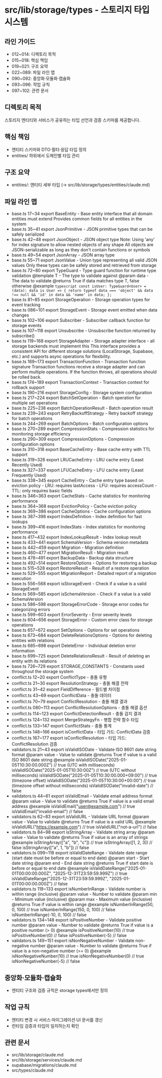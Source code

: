 # src/lib/storage/types - 스토리지 타입 시스템

## 라인 가이드
- 012~014: 디렉토리 목적
- 015~018: 핵심 책임
- 019~021: 구조 요약
- 022~089: 파일 라인 맵
- 090~092: 중앙화·모듈화·캡슐화
- 093~096: 작업 규칙
- 097~102: 관련 문서

## 디렉토리 목적
스토리지 엔티티와 서비스가 공유하는 타입 선언과 검증 스키마를 제공합니다.

## 핵심 책임
- 엔티티 스키마와 DTO·필터·응답 타입 정의
- entities/ 하위에서 도메인별 타입 관리

## 구조 요약
- entities/: 엔티티 세부 타입 (→ src/lib/storage/types/entities/claude.md)

## 파일 라인 맵
- base.ts 17~34 export BaseEntity - Base entity interface that all domain entities must extend Provides common fields for all entities in the system
- base.ts 35~41 export JsonPrimitive - JSON primitive types that can be safely serialized
- base.ts 42~48 export JsonObject - JSON object type Note: Using 'any' for index signature to allow nested objects of any shape All objects are JSON-serializable as long as they don't contain functions or symbols
- base.ts 49~54 export JsonArray - JSON array type
- base.ts 55~71 export JsonValue - Union type representing all valid JSON values Only these types can be safely stored and retrieved from storage
- base.ts 72~80 export TypeGuard - Type guard function for runtime type validation @template T - The type to validate against @param data - The data to validate @returns True if data matches type T, false otherwise @example ```typescript const isUser: TypeGuard<User> = (data): data is User => { return typeof data === 'object' && data !== null && 'id' in data && 'name' in data; }; ```
- base.ts 81~85 export StorageOperation - Storage operation types for event tracking
- base.ts 086~101 export StorageEvent - Storage event emitted when data changes
- base.ts 102~106 export Subscriber - Subscriber callback function for storage events
- base.ts 107~118 export Unsubscribe - Unsubscribe function returned by subscribe()
- base.ts 119~168 export StorageAdapter - Storage adapter interface - all storage backends must implement this This interface provides a consistent API for different storage solutions (LocalStorage, Supabase, etc.) and supports async operations for flexibility.
- base.ts 169~173 export TransactionFunction - Transaction function signature Transaction functions receive a storage adapter and can perform multiple operations. If the function throws, all operations should be rolled back.
- base.ts 174~189 export TransactionContext - Transaction context for rollback support
- base.ts 190~216 export StorageConfig - Storage system configuration
- base.ts 217~224 export BatchSetOperation - Batch operation for multiple set operations
- base.ts 225~238 export BatchOperationResult - Batch operation result
- base.ts 239~243 export RetryBackoffStrategy - Retry backoff strategy for batch operations
- base.ts 244~269 export BatchOptions - Batch configuration options
- base.ts 270~289 export CompressionStats - Compression statistics for monitoring storage efficiency
- base.ts 290~309 export CompressionOptions - Compression configuration options
- base.ts 310~318 export BaseCacheEntry - Base cache entry with TTL support
- base.ts 319~326 export LRUCacheEntry - LRU cache entry (Least Recently Used)
- base.ts 327~337 export LFUCacheEntry - LFU cache entry (Least Frequently Used)
- base.ts 338~345 export CacheEntry - Cache entry type based on eviction policy - LRU: requires lastAccess - LFU: requires accessCount - TTL: only requires basic fields
- base.ts 346~363 export CacheStats - Cache statistics for monitoring performance
- base.ts 364~368 export EvictionPolicy - Cache eviction policy
- base.ts 369~386 export CacheOptions - Cache configuration options
- base.ts 387~398 export IndexDefinition - Index definition for fast lookups
- base.ts 399~416 export IndexStats - Index statistics for monitoring performance
- base.ts 417~432 export IndexLookupResult - Index lookup result
- base.ts 433~441 export SchemaVersion - Schema version metadata
- base.ts 442~459 export Migration - Migration definition
- base.ts 460~477 export MigrationResult - Migration result
- base.ts 478~491 export BackupData - Backup data structure
- base.ts 492~514 export RestoreOptions - Options for restoring a backup
- base.ts 515~528 export RestoreResult - Result of a restore operation
- base.ts 529~555 export MigrationReport - Detailed report of a migration execution
- base.ts 556~568 export isStorageEvent - Check if a value is a valid StorageEvent
- base.ts 569~585 export isSchemaVersion - Check if a value is a valid SchemaVersion
- base.ts 586~598 export StorageErrorCode - Storage error codes for categorizing errors
- base.ts 599~603 export ErrorSeverity - Error severity levels
- base.ts 604~656 export StorageError - Custom error class for storage operations
- base.ts 657~672 export SetOptions - Options for set operations
- base.ts 673~684 export DeleteRelationsOptions - Options for deleting entities with relations
- base.ts 685~698 export DeleteError - Individual deletion error information
- base.ts 699~725 export DeleteRelationsResult - Result of deleting an entity with its relations
- base.ts 726~729 export STORAGE_CONSTANTS - Constants used throughout the storage system
- conflict.ts 12~20 export ConflictType - 충돌 유형
- conflict.ts 21~30 export ResolutionStrategy - 충돌 해결 전략
- conflict.ts 31~42 export FieldDifference - 필드별 차이점
- conflict.ts 43~69 export ConflictData - 충돌 데이터
- conflict.ts 70~79 export ConflictResolution - 충돌 해결 결과
- conflict.ts 080~113 export ConflictResolutionOptions - 충돌 해결 옵션
- conflict.ts 114~123 export ConflictDetectionResult - 충돌 감지 결과
- conflict.ts 124~132 export MergeStrategyFn - 병합 전략 함수 타입
- conflict.ts 133~147 export ConflictStats - 충돌 통계
- conflict.ts 148~166 export isConflictData - 타입 가드: ConflictData 검증
- conflict.ts 167~177 export isConflictResolution - 타입 가드: ConflictResolution 검증
- validators.ts 21~43 export isValidISODate - Validate ISO 8601 date string format @param value - Value to validate @returns True if value is a valid ISO 8601 date string @example isValidISODate("2025-01-05T10:30:00.000Z") // true (UTC with milliseconds) isValidISODate("2025-01-05T10:30:00Z") // true (UTC without milliseconds) isValidISODate("2025-01-05T10:30:00.000+09:00") // true (timezone offset) isValidISODate("2025-01-05T10:30:00+00:00") // true (timezone offset without milliseconds) isValidISODate("invalid-date") // false
- validators.ts 44~61 export isValidEmail - Validate email address format @param value - Value to validate @returns True if value is a valid email address @example isValidEmail("user@example.com") // true isValidEmail("invalid-email") // false
- validators.ts 62~83 export isValidURL - Validate URL format @param value - Value to validate @returns True if value is a valid URL @example isValidURL("https://example.com") // true isValidURL("not-a-url") // false
- validators.ts 84~98 export isStringArray - Validate string array @param value - Value to validate @returns True if value is an array of strings @example isStringArray(["a", "b", "c"]) // true isStringArray([1, 2, 3]) // false isStringArray(["a", 1, "b"]) // false
- validators.ts 099~118 export isValidDateRange - Validate date range (start date must be before or equal to end date) @param start - Start date string @param end - End date string @returns True if start date is before or equal to end date @example isValidDateRange("2025-01-01T00:00:00.000Z", "2025-12-31T23:59:59.999Z") // true isValidDateRange("2025-12-31T23:59:59.999Z", "2025-01-01T00:00:00.000Z") // false
- validators.ts 119~133 export isNumberInRange - Validate number is within range (inclusive) @param value - Number to validate @param min - Minimum value (inclusive) @param max - Maximum value (inclusive) @returns True if value is within range @example isNumberInRange(50, 0, 100) // true isNumberInRange(150, 0, 100) // false isNumberInRange(-10, 0, 100) // false
- validators.ts 134~148 export isPositiveNumber - Validate positive number @param value - Number to validate @returns True if value is a positive number (> 0) @example isPositiveNumber(10) // true isPositiveNumber(0) // false isPositiveNumber(-5) // false
- validators.ts 149~151 export isNonNegativeNumber - Validate non-negative number @param value - Number to validate @returns True if value is a non-negative number (>= 0) @example isNonNegativeNumber(10) // true isNonNegativeNumber(0) // true isNonNegativeNumber(-5) // false

## 중앙화·모듈화·캡슐화
- 엔티티 구조와 검증 규칙은 storage types에서만 정의

## 작업 규칙
- 엔티티 변경 시 서비스·마이그레이션·UI 문서를 갱신
- 런타임 검증과 타입이 일치하는지 확인

## 관련 문서
- src/lib/storage/claude.md
- src/lib/storage/services/claude.md
- supabase/migrations/claude.md
- src/types/claude.md
